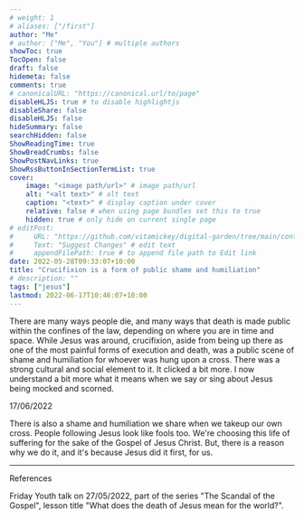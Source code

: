 ```yaml
---
# weight: 1
# aliases: ["/first"]
author: "Me"
# author: ["Me", "You"] # multiple authors
showToc: true
TocOpen: false
draft: false
hidemeta: false
comments: true
# canonicalURL: "https://canonical.url/to/page"
disableHLJS: true # to disable highlightjs
disableShare: false
disableHLJS: false
hideSummary: false
searchHidden: false
ShowReadingTime: true
ShowBreadCrumbs: false
ShowPostNavLinks: true
ShowRssButtonInSectionTermList: true
cover:
    image: "<image path/url>" # image path/url
    alt: "<alt text>" # alt text
    caption: "<text>" # display caption under cover
    relative: false # when using page bundles set this to true
    hidden: true # only hide on current single page
# editPost:
#     URL: "https://github.com/vitamickey/digital-garden/tree/main/content"
#     Text: "Suggest Changes" # edit text
#     appendFilePath: true # to append file path to Edit link
date: 2022-05-28T09:33:07+10:00
title: "Crucifixion is a form of public shame and humiliation"
# description: ""
tags: ["jesus"]
lastmod: 2022-06-17T10:46:07+10:00
---
```


There are many ways people die, and many ways that death is made public within the confines of the law, depending on where you are in time and space. While Jesus was around, crucifixion, aside from being up there as one of the most painful forms of execution and death, was a public scene of shame and humiliation for whoever was hung upon a cross. There was a strong cultural and social element to it. It clicked a bit more. I now understand a bit more what it means when we say or sing about Jesus being mocked and scorned. 

17/06/2022

There is also a shame and humiliation we share when we takeup our own cross. People following Jesus look like fools too. We're choosing this life of suffering for the sake of the Gospel of Jesus Christ. But, there is a reason why we do it, and it's because Jesus did it first, for us. 

---

References

Friday Youth talk on 27/05/2022, part of the series "The Scandal of the Gospel", lesson title "What does the death of Jesus mean for the world?".